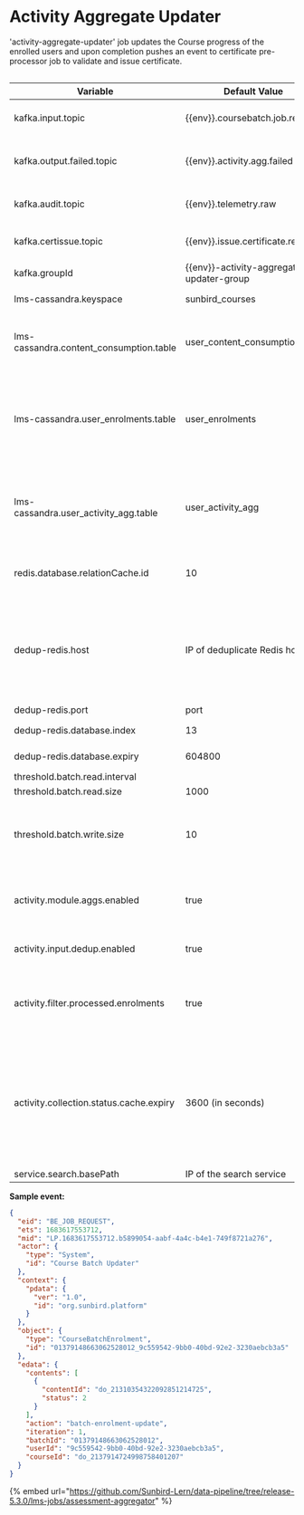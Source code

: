 # Activity Aggregate Updater

'activity-aggregate-updater' job updates the Course progress of the enrolled users and upon completion pushes an event to certificate pre-processor job to validate and issue certificate.

<div data-full-width="true">

<figure><img src="../../../../.gitbook/assets/Untitled Diagram-activity-aggregate-updater.drawio (1).png" alt=""><figcaption></figcaption></figure>

</div>

<table><thead><tr><th width="246">Variable</th><th>Default Value</th><th>Purpose</th></tr></thead><tbody><tr><td>kafka.input.topic</td><td>{{env}}.coursebatch.job.request</td><td>Kafka topic from which messages/events are read to be processed.</td></tr><tr><td>kafka.output.failed.topic</td><td>{{env}}.activity.agg.failed</td><td>Kafka topic to which message is written when an exception occurs while processing an event.</td></tr><tr><td>kafka.audit.topic</td><td>{{env}}.telemetry.raw</td><td>Kakfa topic to which and audit message is written to.</td></tr><tr><td>kafka.certissue.topic</td><td>{{env}}.issue.certificate.request</td><td>Kafka topic used to trigger certificate issue pre-processor job</td></tr><tr><td>kafka.groupId</td><td>{{env}}-activity-aggregate-updater-group</td><td>Kafka input topic group Id</td></tr><tr><td>lms-cassandra.keyspace</td><td>sunbird_courses</td><td>Cassandra keyspace name</td></tr><tr><td>lms-cassandra.content_consumption.table</td><td>user_content_consumption</td><td>Cassandra table used to store content wise data for a collection of a batch by a user. Content progress, status etc</td></tr><tr><td>lms-cassandra.user_enrolments.table</td><td>user_enrolments</td><td>Cassandra table used to store user enrolment data in a collection of a particular batch. This also holds the consumption progress, enrolment status and issued certificate details</td></tr><tr><td>lms-cassandra.user_activity_agg.table</td><td>user_activity_agg</td><td>Cassandra table used to store user consumption aggregate details of a collection in a batch. Aggregates like the consumption completed content count</td></tr><tr><td>redis.database.relationCache.id</td><td>10</td><td>Redis index from which computed data like leafnodes and optionalnodes is read. </td></tr><tr><td>dedup-redis.host</td><td>IP of deduplicate Redis host</td><td>De-duplication Redis is used to remove duplicate events possibly part of the events list in kafka input topic which is fetched in batch size of 'threshold.batch.read.size' parameter mentioned below.</td></tr><tr><td>dedup-redis.port</td><td>port</td><td>port of deduplicate Redis </td></tr><tr><td>dedup-redis.database.index</td><td>13</td><td>De-duplication Redis index</td></tr><tr><td>dedup-redis.database.expiry</td><td>604800</td><td>De-duplication Redis Expiry time</td></tr><tr><td>threshold.batch.read.interval</td><td></td><td>NOT USED</td></tr><tr><td>threshold.batch.read.size</td><td>1000</td><td>Flink stream window size</td></tr><tr><td>threshold.batch.write.size</td><td>10</td><td>Property used to specify batch size of the database update queries while updating a specific cassandra table in batch format</td></tr><tr><td>activity.module.aggs.enabled</td><td>true</td><td>Used to configure if the consumption aggregation calculation is to be enabled on course leaf nodes </td></tr><tr><td>activity.input.dedup.enabled</td><td>true</td><td>Used to configure if the aggregation job is to run in De-duplication mode</td></tr><tr><td>activity.filter.processed.enrolments</td><td>true</td><td>Used to configure if the activity aggregation process is to be skipped for user enrolments with status 2 (completed courses)</td></tr><tr><td>activity.collection.status.cache.expiry</td><td>3600 (in seconds)</td><td>Expiry time of TTL cache set  to read or store latest collection 'status' information. If latest TTL cache doesnt have collection 'status' information, then the same is read from Search service configured below and TTL cache will be updated.</td></tr><tr><td>service.search.basePath</td><td>IP of the search service</td><td>IP of the search service</td></tr></tbody></table>

**Sample event:**

```json
{
  "eid": "BE_JOB_REQUEST",
  "ets": 1683617553712,
  "mid": "LP.1683617553712.b5899054-aabf-4a4c-b4e1-749f8721a276",
  "actor": {
    "type": "System",
    "id": "Course Batch Updater"
  },
  "context": {
    "pdata": {
      "ver": "1.0",
      "id": "org.sunbird.platform"
    }
  },
  "object": {
    "type": "CourseBatchEnrolment",
    "id": "01379148663062528012_9c559542-9bb0-40bd-92e2-3230aebcb3a5"
  },
  "edata": {
    "contents": [
      {
        "contentId": "do_21310354322092851214725",
        "status": 2
      }
    ],
    "action": "batch-enrolment-update",
    "iteration": 1,
    "batchId": "01379148663062528012",
    "userId": "9c559542-9bb0-40bd-92e2-3230aebcb3a5",
    "courseId": "do_2137914724998758401207"
  }
}
```

{% embed url="https://github.com/Sunbird-Lern/data-pipeline/tree/release-5.3.0/lms-jobs/assessment-aggregator" %}
